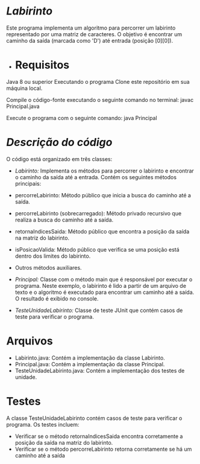 # *Labirinto*
Este programa implementa um algoritmo para percorrer um labirinto representado por uma matriz de caracteres. O objetivo é encontrar um caminho da saída (marcada como 'D') até entrada (posição [0][0]).

- # Requisitos
Java 8 ou superior
Executando o programa
Clone este repositório em sua máquina local.

Compile o código-fonte executando o seguinte comando no terminal:
javac Principal.java

Execute o programa com o seguinte comando:
java Principal

# *Descrição do código*
O código está organizado em três classes:

- *Labirinto:* Implementa os métodos para percorrer o labirinto e encontrar o caminho da saída até a entrada. Contém os seguintes métodos principais:

- percorreLabirinto: Método público que inicia a busca do caminho até a saída.
- percorreLabirinto (sobrecarregado): Método privado recursivo que realiza a busca do caminho até a saída.
- retornaIndicesSaida: Método público que encontra a posição da saída na matriz do labirinto.
- isPosicaoValida: Método público que verifica se uma posição está dentro dos limites do labirinto.
- Outros métodos auxiliares.

- *Principal:* Classe com o método main que é responsável por executar o programa. Neste exemplo, o labirinto é lido a partir de um arquivo de texto e o algoritmo é executado para encontrar um caminho até a saída. O resultado é exibido no console.

- *TesteUnidadeLabirinto:* Classe de teste JUnit que contém casos de teste para verificar o programa.

# Arquivos
 - Labirinto.java: Contém a implementação da classe Labirinto.
 - Principal.java: Contém a implementação da classe Principal.
 - TesteUnidadeLabirinto.java: Contém a implementação dos testes de unidade.

# Testes
A classe TesteUnidadeLabirinto contém casos de teste para verificar o programa. Os testes incluem:

- Verificar se o método retornaIndicesSaida encontra corretamente a posição da saída na matriz do labirinto.
- Verificar se o método percorreLabirinto retorna corretamente se há um caminho até a saída
